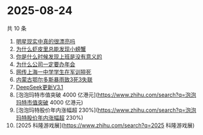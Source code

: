 # 2025-08-24

共 10 条

<!-- BEGIN -->
<!-- 最后更新时间 Sun Aug 24 2025 12:23:47 GMT+0800 (China Standard Time) -->

1. [明星现实中真的很漂亮吗](https://www.zhihu.com/search?q=明星现实中真的很漂亮吗)
1. [为什么虾皮里总能发现小螃蟹](https://www.zhihu.com/search?q=为什么虾皮里总能发现小螃蟹)
1. [你是什么时候发现上班是没有意义的](https://www.zhihu.com/search?q=你是什么时候发现上班是没有意义的)
1. [为什么公司一定要办年会](https://www.zhihu.com/search?q=为什么公司一定要办年会)
1. [网传上海一中学学生在军训猝死](https://www.zhihu.com/search?q=网传上海一中学学生在军训猝死)
1. [内蒙古鄂尔多斯暴雨致3死3失联](https://www.zhihu.com/search?q=内蒙古鄂尔多斯暴雨致3死3失联)
1. [DeepSeek更新V3.1](https://www.zhihu.com/search?q=DeepSeek更新V3.1)
1. [泡泡玛特市值突破 4000
   亿港元](https://www.zhihu.com/search?q=泡泡玛特市值突破 4000 亿港元)
1. [泡泡玛特股价年内涨幅超
   230%](https://www.zhihu.com/search?q=泡泡玛特股价年内涨幅超 230%)
1. [2025 科隆游戏展](https://www.zhihu.com/search?q=2025 科隆游戏展)

<!-- END -->
